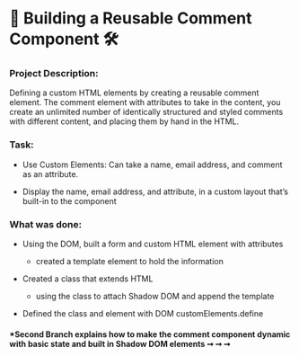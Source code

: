 # 🔨 Building a Reusable Comment Component 🛠

### Project Description:

Defining a custom HTML elements by creating a reusable comment element.  The comment element with attributes to take in the content, you create an unlimited number of identically structured and styled comments with different content, and placing them by hand in the HTML. 

### Task: 



 - Use Custom Elements: Can take a name, email address, and  comment as an attribute.

- Display the name, email address, and attribute, in a custom layout that’s built-in to the component

### What was done: 

- Using the DOM, built a form and custom HTML element with attributes
    - created a template element to hold the information 

- Created a class that extends HTML 
    - using the class to attach Shadow DOM and append the template

- Defined the class and element with DOM customElements.define


#### *Second Branch explains how to make the comment component dynamic with basic state and built in Shadow DOM elements ➞ ➞ ➞